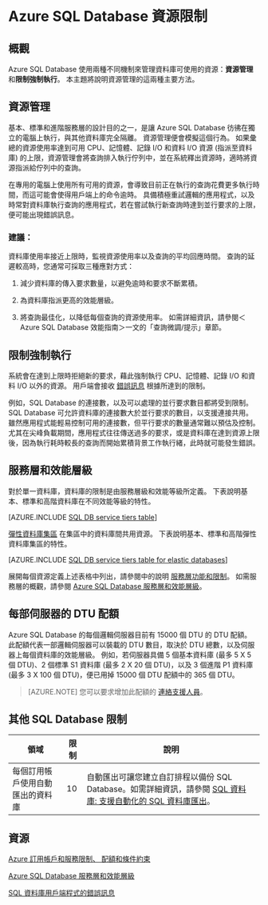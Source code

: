 <properties
    pageTitle="Azure SQL Database 資源限制"
    description="此頁面描述一些 Azure SQL Database 常見的資源限制。"
    services="sql-database"
    documentationCenter="na"
    authors="rothja"
    manager="jeffreyg"
    editor="monicar" />


<tags
    ms.service="sql-database"
    ms.devlang="na"
    ms.topic="article"
    ms.tgt_pltfrm="na"
    ms.workload="data-management"
    ms.date="11/03/2015"
    ms.author="jroth" />



# Azure SQL Database 資源限制

## 概觀

Azure SQL Database 使用兩種不同機制來管理資料庫可使用的資源：**資源管理**和**限制強制執行**。 本主題將說明資源管理的這兩種主要方法。

## 資源管理

基本、標準和進階服務層的設計目的之一，是讓 Azure SQL Database 彷彿在獨立的電腦上執行，與其他資料庫完全隔離。 資源管理便會模擬這個行為。 如果彙總的資源使用率達到可用 CPU、記憶體、記錄 I/O 和資料 I/O 資源 (指派至資料庫) 的上限，資源管理會將查詢排入執行佇列中，並在系統釋出資源時，適時將資源指派給佇列中的查詢。

在專用的電腦上使用所有可用的資源，會導致目前正在執行的查詢花費更多執行時間，而這可能會使得用戶端上的命令逾時。 具備積極重試邏輯的應用程式，以及時常對資料庫執行查詢的應用程式，若在嘗試執行新查詢時達到並行要求的上限，便可能出現錯誤訊息。

### 建議：

資料庫使用率接近上限時，監視資源使用率以及查詢的平均回應時間。 查詢的延遲較高時，您通常可採取三種應對方式：

1.  減少資料庫的傳入要求數量，以避免逾時和要求不斷累積。

2.  為資料庫指派更高的效能層級。

3.  將查詢最佳化，以降低每個查詢的資源使用率。 如需詳細資訊，請參閱＜Azure SQL Database 效能指南＞一文的「查詢微調/提示」章節。

## 限制強制執行

系統會在達到上限時拒絕新的要求，藉此強制執行 CPU、記憶體、記錄 I/O 和資料 I/O 以外的資源。 用戶端會接收 [錯誤訊息](sql-database-develop-error-messages.md) 根據所達到的限制。

例如，SQL Database 的連接數，以及可以處理的並行要求數目都將受到限制。 SQL Database 可允許資料庫的連接數大於並行要求的數目，以支援連接共用。 雖然應用程式能輕易控制可用的連接數，但平行要求的數量通常難以預估及控制。 尤其在尖峰負載期間，應用程式往往傳送過多的要求，或是資料庫在達到資源上限後，因為執行耗時較長的查詢而開始累積背景工作執行緒，此時就可能發生錯誤。

## 服務層和效能層級

對於單一資料庫，資料庫的限制是由服務層級和效能等級所定義。 下表說明基本、標準和高階資料庫在不同效能等級的特性。

[AZURE.INCLUDE [SQL DB service tiers table](../../includes/sql-database-service-tiers-table.md)]

[彈性資料庫集區](sql-database-elastic-pool.md) 在集區中的資料庫間共用資源。 下表說明基本、標準和高階彈性資料庫集區的特性。

[AZURE.INCLUDE [SQL DB service tiers table for elastic databases](../../includes/sql-database-service-tiers-table-elastic-db-pools.md)]

展開每個資源定義上述表格中列出，請參閱中的說明 [服務層功能和限制](sql-database-performance-guidance.md#service-tier-capabilities-and-limits)。 如需服務層的概觀，請參閱 [Azure SQL Database 服務層和效能層級](sql-database-service-tiers.md)。

## 每部伺服器的 DTU 配額

Azure SQL Database 的每個邏輯伺服器目前有 15000 個 DTU 的 DTU 配額。 此配額代表一部邏輯伺服器可以裝載的 DTU 數目，取決於 DTU 總數，以及伺服器上每個資料庫的效能層級。 例如，若伺服器具備 5 個基本資料庫 (最多 5 X 5 個 DTU)、2 個標準 S1 資料庫 (最多 2 X 20 個 DTU)，以及 3 個進階 P1 資料庫 (最多 3 X 100 個 DTU)，便已用掉 15000 個 DTU 配額中的 365 個 DTU。
>[AZURE.NOTE] 您可以要求增加此配額的 [連絡支援人員](http://azure.microsoft.com/blog/2014/06/04/azure-limits-quotas-increase-requests/)。

## 其他 SQL Database 限制

| 領域| 限制| 說明|
|---|---|---|
| 每個訂用帳戶使用自動匯出的資料庫| 10| 自動匯出可讓您建立自訂排程以備份 SQL Database。如需詳細資訊，請參閱 [SQL 資料庫: 支援自動化的 SQL 資料庫匯出](http://weblogs.asp.net/scottgu/windows-azure-july-updates-sql-database-traffic-manager-autoscale-virtual-machines)。|

## 資源

[Azure 訂用帳戶和服務限制、 配額和條件約束](../azure-subscription-service-limits.md)

[Azure SQL Database 服務層和效能層級](sql-database-service-tiers.md)

[SQL 資料庫用戶端程式的錯誤訊息](sql-database-develop-error-messages.md)





